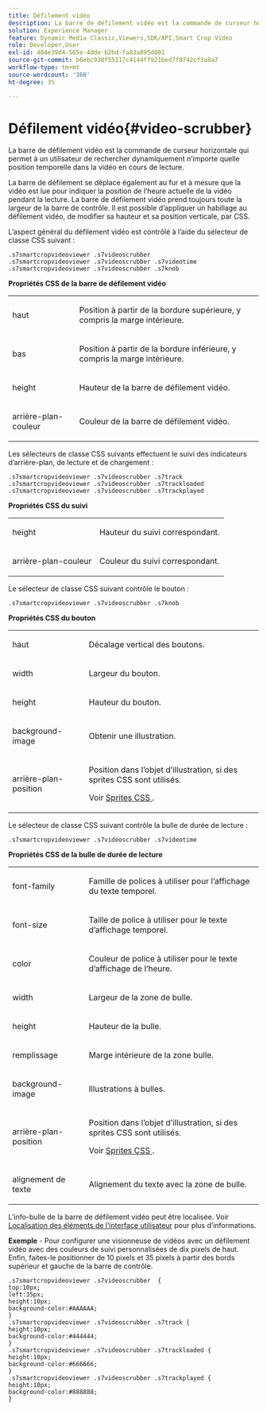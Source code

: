 ```yaml
---
title: Défilement vidéo
description: La barre de défilement vidéo est la commande de curseur horizontale qui permet à un utilisateur de rechercher dynamiquement n’importe quelle position temporelle dans la vidéo en cours de lecture.
solution: Experience Manager
feature: Dynamic Media Classic,Viewers,SDK/API,Smart Crop Video
role: Developer,User
exl-id: 404e39d4-565e-4dde-b2bd-fa83a895d001
source-git-commit: b6ebc938f55117c4144ff921bed7f8742cf3a8a7
workflow-type: tm+mt
source-wordcount: '360'
ht-degree: 3%

---
```


# Défilement vidéo{#video-scrubber}

La barre de défilement vidéo est la commande de curseur horizontale qui permet à un utilisateur de rechercher dynamiquement n’importe quelle position temporelle dans la vidéo en cours de lecture.

<!--<a id="section_061E550C1C1D4DB2BD663A898895B38C"></a>-->

La barre de défilement se déplace également au fur et à mesure que la vidéo est lue pour indiquer la position de l’heure actuelle de la vidéo pendant la lecture. La barre de défilement vidéo prend toujours toute la largeur de la barre de contrôle. Il est possible d’appliquer un habillage au défilement vidéo, de modifier sa hauteur et sa position verticale, par CSS.

L’aspect général du défilement vidéo est contrôlé à l’aide du sélecteur de classe CSS suivant :

```
.s7smartcropvideoviewer .s7videoscrubber 
.s7smartcropvideoviewer .s7videoscrubber .s7videotime 
.s7smartcropvideoviewer .s7videoscrubber .s7knob
```

**Propriétés CSS de la barre de défilement vidéo**

<table id="table_C48C56E696304C9BAFEE71BA9EA9A174"> 
 <tbody> 
  <tr> 
   <td colname="col1"> <p> <span class="codeph"> haut </span> </p> </td> 
   <td colname="col2"> <p>Position à partir de la bordure supérieure, y compris la marge intérieure. </p> </td> 
  </tr> 
  <tr> 
   <td colname="col1"> <p> <span class="codeph"> bas </span> </p> </td> 
   <td colname="col2"> <p> Position à partir de la bordure inférieure, y compris la marge intérieure. </p> </td> 
  </tr> 
  <tr> 
   <td colname="col1"> <p> <span class="codeph"> height </span> </p> </td> 
   <td colname="col2"> <p>Hauteur de la barre de défilement vidéo. </p> </td> 
  </tr> 
  <tr> 
   <td colname="col1"> <p> <span class="codeph"> arrière-plan-couleur </span> </p> </td> 
   <td colname="col2"> <p>Couleur de la barre de défilement vidéo. </p> </td> 
  </tr> 
 </tbody> 
</table>

Les sélecteurs de classe CSS suivants effectuent le suivi des indicateurs d’arrière-plan, de lecture et de chargement :

```
.s7smartcropvideoviewer .s7videoscrubber .s7track 
.s7smartcropvideoviewer .s7videoscrubber .s7trackloaded 
.s7smartcropvideoviewer .s7videoscrubber .s7trackplayed
```

**Propriétés CSS du suivi**

<table id="table_46903DCACF314426B67783167ADF7715"> 
 <tbody> 
  <tr> 
   <td colname="col1"> <p> <span class="codeph"> height </span> </p> </td> 
   <td colname="col2"> <p>Hauteur du suivi correspondant. </p> </td> 
  </tr> 
  <tr> 
   <td colname="col1"> <p> <span class="codeph"> arrière-plan-couleur </span> </p> </td> 
   <td colname="col2"> <p>Couleur du suivi correspondant. </p> </td> 
  </tr> 
 </tbody> 
</table>

Le sélecteur de classe CSS suivant contrôle le bouton :

```
.s7smartcropvideoviewer .s7videoscrubber .s7knob
```

**Propriétés CSS du bouton**

<table id="table_966826FB81114362A8D81D1EED38D512"> 
 <tbody> 
  <tr> 
   <td colname="col1"> <p> <span class="codeph"> haut </span> </p> </td> 
   <td colname="col2"> <p>Décalage vertical des boutons. </p> </td> 
  </tr> 
  <tr> 
   <td colname="col1"> <p> <span class="codeph"> width </span> </p> </td> 
   <td colname="col2"> <p>Largeur du bouton. </p> </td> 
  </tr> 
  <tr> 
   <td colname="col1"> <p> <span class="codeph"> height </span> </p> </td> 
   <td colname="col2"> <p>Hauteur du bouton. </p> </td> 
  </tr> 
  <tr> 
   <td colname="col1"> <p> <span class="codeph"> background-image </span> </p> </td> 
   <td colname="col2"> <p>Obtenir une illustration. </p> </td> 
  </tr> 
  <tr> 
   <td colname="col1"> <p> <span class="codeph"> arrière-plan-position </span> </p> </td> 
   <td colname="col2"> <p> Position dans l’objet d’illustration, si des sprites CSS sont utilisés. </p> <p>Voir <a href="../../../c-html5-aem-asset-viewers/c-html5-aem-smartcropvideo/c-html5-aem-smartcropvideo-viewer-customizingviewer/c-html5-aem-smartcropvideo-customizingviewer.md#section-9b6d8d601cb441d08214dada7bb4eddc" format="dita" scope="local"> Sprites CSS </a>. </p> </td> 
  </tr> 
 </tbody> 
</table>

Le sélecteur de classe CSS suivant contrôle la bulle de durée de lecture :

```
.s7smartcropvideoviewer .s7videoscrubber .s7videotime
```

**Propriétés CSS de la bulle de durée de lecture**

<table id="table_21E9AD3FBC8C4437BA02E5CD1BF7E831"> 
 <tbody> 
  <tr> 
   <td colname="col1"> <p> <span class="codeph"> font-family </span> </p> </td> 
   <td colname="col2"> <p> Famille de polices à utiliser pour l’affichage du texte temporel. </p> </td> 
  </tr> 
  <tr> 
   <td colname="col1"> <p> <span class="codeph"> font-size </span> </p> </td> 
   <td colname="col2"> <p> Taille de police à utiliser pour le texte d’affichage temporel. </p> </td> 
  </tr> 
  <tr> 
   <td colname="col1"> <p> <span class="codeph"> color </span> </p> </td> 
   <td colname="col2"> <p> Couleur de police à utiliser pour le texte d’affichage de l’heure. </p> </td> 
  </tr> 
  <tr> 
   <td colname="col1"> <p> <span class="codeph"> width </span> </p> </td> 
   <td colname="col2"> <p>Largeur de la zone de bulle. </p> </td> 
  </tr> 
  <tr> 
   <td colname="col1"> <p> <span class="codeph"> height </span> </p> </td> 
   <td colname="col2"> <p>Hauteur de la bulle. </p> </td> 
  </tr> 
  <tr> 
   <td colname="col1"> <p> <span class="codeph"> remplissage </span> </p> </td> 
   <td colname="col2"> <p>Marge intérieure de la zone bulle. </p> </td> 
  </tr> 
  <tr> 
   <td colname="col1"> <p> <span class="codeph"> background-image </span> </p> </td> 
   <td colname="col2"> <p>Illustrations à bulles. </p> </td> 
  </tr> 
  <tr> 
   <td colname="col1"> <p> <span class="codeph"> arrière-plan-position </span> </p> </td> 
   <td colname="col2"> <p> Position dans l’objet d’illustration, si des sprites CSS sont utilisés. </p> <p>Voir <a href="../../../c-html5-aem-asset-viewers/c-html5-aem-smartcropvideo/c-html5-aem-smartcropvideo-viewer-customizingviewer/c-html5-aem-smartcropvideo-customizingviewer.md#section-9b6d8d601cb441d08214dada7bb4eddc" format="dita" scope="local"> Sprites CSS </a>. </p> </td> 
  </tr> 
  <tr> 
   <td colname="col1"> <p> <span class="codeph"> alignement de texte </span> </p> </td> 
   <td colname="col2"> <p>Alignement du texte avec la zone de bulle. </p> </td> 
  </tr> 
 </tbody> 
</table>

L’info-bulle de la barre de défilement vidéo peut être localisée. Voir [Localisation des éléments de l’interface utilisateur](../../../c-html5-aem-asset-viewers/c-html5-aem-smartcropvideo/r-html5-aem-smartcropvideo-viewer-localization.md#concept-1d5ca2d8480f4064a51eddba13940aad) pour plus d’informations.

**Exemple** - Pour configurer une visionneuse de vidéos avec un défilement vidéo avec des couleurs de suivi personnalisées de dix pixels de haut. Enfin, faites-le positionner de 10 pixels et 35 pixels à partir des bords supérieur et gauche de la barre de contrôle.

```
.s7smartcropvideoviewer .s7videoscrubber  { 
top:10px; 
left:35px; 
height:10px; 
background-color:#AAAAAA; 
} 
.s7smartcropvideoviewer .s7videoscrubber .s7track { 
height:10px; 
background-color:#444444; 
} 
.s7smartcropvideoviewer .s7videoscrubber .s7trackloaded { 
height:10px; 
background-color:#666666; 
} 
.s7smartcropvideoviewer .s7videoscrubber .s7trackplayed { 
height:10px; 
background-color:#888888; 
}
```
